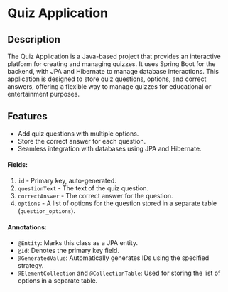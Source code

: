 # Quiz Application

## Description
The Quiz Application is a Java-based project that provides an interactive platform for creating and managing quizzes. It uses Spring Boot for the backend, with JPA and Hibernate to manage database interactions. This application is designed to store quiz questions, options, and correct answers, offering a flexible way to manage quizzes for educational or entertainment purposes.

## Features
- Add quiz questions with multiple options.
- Store the correct answer for each question.
- Seamless integration with databases using JPA and Hibernate.
#### Fields:
1. `id` - Primary key, auto-generated.
2. `questionText` - The text of the quiz question.
3. `correctAnswer` - The correct answer for the question.
4. `options` - A list of options for the question stored in a separate table (`question_options`).

#### Annotations:
- `@Entity`: Marks this class as a JPA entity.
- `@Id`: Denotes the primary key field.
- `@GeneratedValue`: Automatically generates IDs using the specified strategy.
- `@ElementCollection` and `@CollectionTable`: Used for storing the list of options in a separate table.

